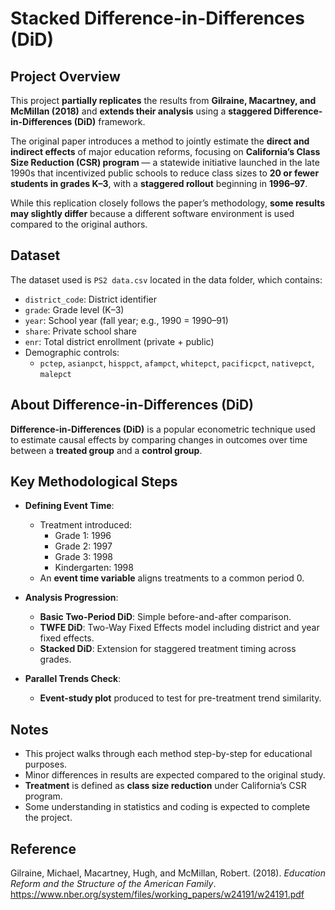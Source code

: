 # Stacked Difference-in-Differences (DiD)

## Project Overview

This project **partially replicates** the results from **Gilraine, Macartney, and McMillan (2018)** and **extends their analysis** using a **staggered Difference-in-Differences (DiD)** framework.

The original paper introduces a method to jointly estimate the **direct and indirect effects** of major education reforms, focusing on **California’s Class Size Reduction (CSR) program** — a statewide initiative launched in the late 1990s that incentivized public schools to reduce class sizes to **20 or fewer students in grades K–3**, with a **staggered rollout** beginning in **1996–97**.

While this replication closely follows the paper’s methodology, **some results may slightly differ** because a different software environment is used compared to the original authors.

## Dataset

The dataset used is `PS2 data.csv` located in the data folder, which contains:

- `district_code`: District identifier
- `grade`: Grade level (K–3)
- `year`: School year (fall year; e.g., 1990 = 1990–91)
- `share`: Private school share
- `enr`: Total district enrollment (private + public)
- Demographic controls:
  - `pctep`, `asianpct`, `hisppct`, `afampct`, `whitepct`, `pacificpct`, `nativepct`, `malepct`

## About Difference-in-Differences (DiD)

**Difference-in-Differences (DiD)** is a popular econometric technique used to estimate causal effects by comparing changes in outcomes over time between a **treated group** and a **control group**. 

## Key Methodological Steps

- **Defining Event Time**:
  - Treatment introduced:
    - Grade 1: 1996
    - Grade 2: 1997
    - Grade 3: 1998
    - Kindergarten: 1998
  - An **event time variable** aligns treatments to a common period 0.

- **Analysis Progression**:
  - **Basic Two-Period DiD**: Simple before-and-after comparison.
  - **TWFE DiD**: Two-Way Fixed Effects model including district and year fixed effects.
  - **Stacked DiD**: Extension for staggered treatment timing across grades.

- **Parallel Trends Check**:
  - **Event-study plot** produced to test for pre-treatment trend similarity.

## Notes

- This project walks through each method step-by-step for educational purposes.
- Minor differences in results are expected compared to the original study.
- **Treatment** is defined as **class size reduction** under California’s CSR program.
- Some understanding in statistics and coding is expected to complete the project. 

## Reference

Gilraine, Michael, Macartney, Hugh, and McMillan, Robert. (2018). *Education Reform and the Structure of the American Family*.
https://www.nber.org/system/files/working_papers/w24191/w24191.pdf
